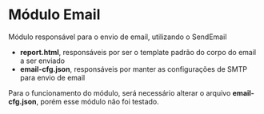 # Módulo Email 

Módulo responsável para o envio de email, utilizando o SendEmail


- **report.html**, responsáveis por ser o template padrão do corpo do email a ser enviado
- **email-cfg.json**, responsáveis por manter as configurações de SMTP para envio de email


Para o funcionamento do módulo, será necessário alterar o arquivo **email-cfg.json**, porém esse módulo não foi testado.
